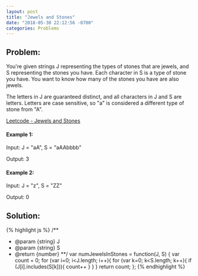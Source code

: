 ```yaml
---
layout: post
title: "Jewels and Stones"
date: "2018-05-30 22:12:56 -0700"
categories: Problems
---
```


## Problem:

You're given strings J representing the types of stones that are jewels, and S representing the stones you have.  Each character in S is a type of stone you have.  You want to know how many of the stones you have are also jewels.

The letters in J are guaranteed distinct, and all characters in J and S are letters. Letters are case sensitive, so "a" is considered a different type of stone from "A".

[Leetcode - Jewels and Stones](https://leetcode.com/problems/jewels-and-stones/)

#### Example 1:

Input: J = "aA", S = "aAAbbbb"

Output: 3

#### Example 2:

Input: J = "z", S = "ZZ"

Output: 0

## Solution:

{% highlight js %}
/**
 * @param {string} J
 * @param {string} S
 * @return {number}
 **/
var numJewelsInStones = function(J, S) {
    var count = 0;
    for (var i=0; i<J.length; i++){
        for (var k=0; k<S.length; k++){
            if (J[i].includes(S[k])){
                count++
            }
        }
    }
    return count;
};
{% endhighlight %}

